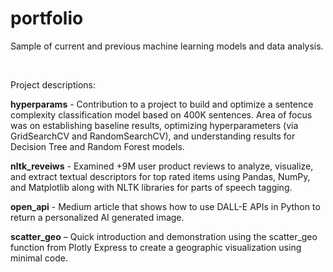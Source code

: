 # portfolio
Sample of current and previous machine learning models and data analysis.

<br>

Project descriptions:

<b>hyperparams</b> - Contribution to a project to build and optimize a sentence complexity classification model based on 400K sentences.  Area of focus was on establishing baseline results, optimizing hyperparameters (via GridSearchCV and RandomSearchCV), and understanding results for Decision Tree and Random Forest models.  

<b>nltk_reveiws</b> - Examined +9M user product reviews to analyze, visualize, and extract textual descriptors for top rated items using Pandas, NumPy, and Matplotlib along with NLTK libraries for parts of speech tagging.

<b>open_api</b> - Medium article that shows how to use DALL-E APIs in Python to return a personalized AI generated image.

<b>scatter_geo</b> – Quick introduction and demonstration using the scatter_geo function from Plotly Express to create a geographic visualization using minimal code.
